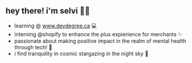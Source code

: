 ## hey there!  i'm selvi 👩‍💻

- learning @ www.devdegree.ca 💻
- interning @shopify to enhance the plus expierience for merchants ✨
- passionate about making positive impact in the realm of mental health through tech! 🧠
- i find tranquility in cosmic stargazing in the night sky 🌃
